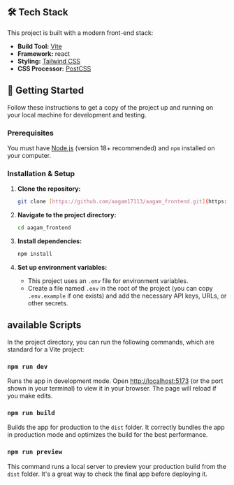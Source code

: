 
## 🛠️ Tech Stack

This project is built with a modern front-end stack:

* **Build Tool:** [Vite](https://vitejs.dev/)
* **Framework:** react 
* **Styling:** [Tailwind CSS](https://tailwindcss.com/)
* **CSS Processor:** [PostCSS](https://postcss.org/)

## 🚀 Getting Started

Follow these instructions to get a copy of the project up and running on your local machine for development and testing.

### Prerequisites

You must have [Node.js](https://nodejs.org/) (version 18+ recommended) and `npm` installed on your computer.

### Installation & Setup

1.  **Clone the repository:**
    ```sh
    git clone [https://github.com/aagam17113/aagam_frontend.git](https://github.com/aagam17113/aagam_frontend.git)
    ```

2.  **Navigate to the project directory:**
    ```sh
    cd aagam_frontend
    ```

3.  **Install dependencies:**
    ```sh
    npm install
    ```

4.  **Set up environment variables:**
    * This project uses an `.env` file for environment variables.
    * Create a file named `.env` in the root of the project (you can copy `.env.example` if one exists) and add the necessary API keys, URLs, or other secrets.

## available Scripts

In the project directory, you can run the following commands, which are standard for a Vite project:

### `npm run dev`

Runs the app in development mode. Open [http://localhost:5173](http://localhost:5173) (or the port shown in your terminal) to view it in your browser. The page will reload if you make edits.

### `npm run build`

Builds the app for production to the `dist` folder. It correctly bundles the app in production mode and optimizes the build for the best performance.

### `npm run preview`

This command runs a local server to preview your production build from the `dist` folder. It's a great way to check the final app before deploying it.
